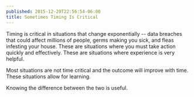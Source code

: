 ```yaml
---
published: 2015-12-20T22:56:54-06:00
title: Sometimes Timing Is Critical
---
```

Timing is critical in situations that change exponentially -- data breaches that could affect millions of people, germs making you sick, and fleas infesting your house. These are situations where you must take action quickly and effectively. These are situations where experience is very helpful.

Most situations are not time critical and the outcome will improve with time. These situations allow for learning.

Knowing the difference between the two is useful.
